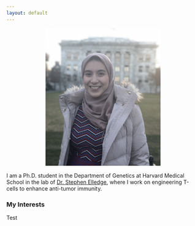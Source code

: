 ```yaml
---
layout: default
---
```


<div style="text-align:center"><img src="images/Nouran.JPG" width="300"></div>

I am a Ph.D. student in the Department of Genetics at Harvard Medical School in the lab of [Dr. Stephen Elledge](https://elledge.hms.harvard.edu/), where I work on engineering T-cells to enhance anti-tumor immunity.

### My Interests

Test

<!-- ![alt text](images/Nouran.JPG) -->
